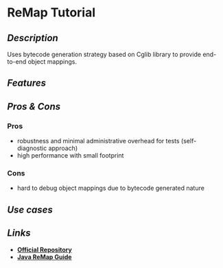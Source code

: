 # ReMap Tutorial

## _Description_

Uses bytecode generation strategy based on Cglib library to provide end-to-end object mappings.

## _Features_

## _Pros & Cons_

### Pros

* robustness and minimal administrative overhead for tests \(self-diagnostic approach\)
* high performance with small footprint

### Cons

* hard to debug object mappings due to bytecode generated nature

## _Use cases_

## _Links_

* [**Official Repository**](https://github.com/remondis-it/remap)
* [**Java ReMap Guide**](https://reflectoring.io/autotmatic-refactoring-safe-java-mapping/)


